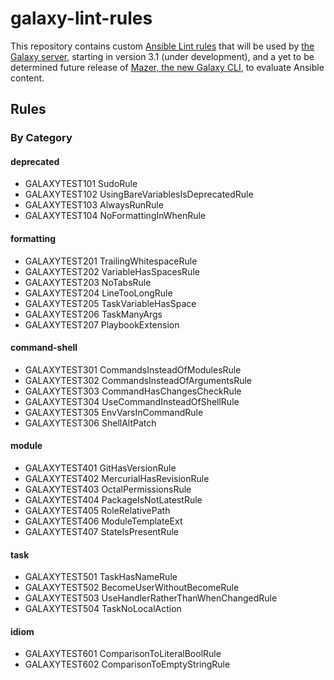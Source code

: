 # galaxy-lint-rules

This repository contains custom [Ansible Lint rules](https://github.com/willthames/ansible-lint) that will be used by [the Galaxy server](https://galaxy.ansible.com), starting in version 3.1 (under development), and a yet to be determined future release of [Mazer, the new Galaxy CLI](https://github.com/ansible/mazer), to evaluate Ansible content.

## Rules


### By Category
#### deprecated
* GALAXYTEST101 SudoRule
* GALAXYTEST102 UsingBareVariablesIsDeprecatedRule
* GALAXYTEST103 AlwaysRunRule
* GALAXYTEST104 NoFormattingInWhenRule

#### formatting
* GALAXYTEST201 TrailingWhitespaceRule
* GALAXYTEST202 VariableHasSpacesRule
* GALAXYTEST203 NoTabsRule
* GALAXYTEST204 LineTooLongRule
* GALAXYTEST205 TaskVariableHasSpace
* GALAXYTEST206 TaskManyArgs
* GALAXYTEST207 PlaybookExtension

#### command-shell
* GALAXYTEST301 CommandsInsteadOfModulesRule
* GALAXYTEST302 CommandsInsteadOfArgumentsRule
* GALAXYTEST303 CommandHasChangesCheckRule
* GALAXYTEST304 UseCommandInsteadOfShellRule
* GALAXYTEST305 EnvVarsInCommandRule
* GALAXYTEST306 ShellAltPatch

#### module
* GALAXYTEST401 GitHasVersionRule
* GALAXYTEST402 MercurialHasRevisionRule
* GALAXYTEST403 OctalPermissionsRule
* GALAXYTEST404 PackageIsNotLatestRule
* GALAXYTEST405 RoleRelativePath
* GALAXYTEST406 ModuleTemplateExt
* GALAXYTEST407 StateIsPresentRule

#### task
* GALAXYTEST501	TaskHasNameRule
* GALAXYTEST502	BecomeUserWithoutBecomeRule
* GALAXYTEST503	UseHandlerRatherThanWhenChangedRule
* GALAXYTEST504	TaskNoLocalAction

#### idiom
* GALAXYTEST601 ComparisonToLiteralBoolRule
* GALAXYTEST602 ComparisonToEmptyStringRule
